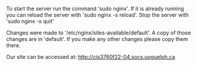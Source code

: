 To start the server run the command 'sudo nginx'. If it is already running you
can reload the server with 'sudo nginx -s reload'. 
Stop the server with 'sudo nginx -s quit'


Changes were made to '/etc/nginx/sites-available/default'. A copy of those changes
are in 'default'. If you make any other changes please copy them there.


Our site can be accessed at: http://cis3760f22-04.socs.uoguelph.ca